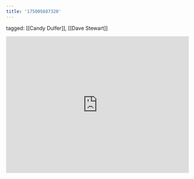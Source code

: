 ```yaml
---
title: '175005687320'
---
```

tagged: [[Candy Dulfer]], [[Dave Stewart]]
<iframe allow="accelerometer; autoplay; clipboard-write; encrypted-media; gyroscope; picture-in-picture" allowfullscreen="" frameborder="0" height="375" id="youtube_iframe" src="https://www.youtube.com/embed/3SfSQ3lQmJw?feature=oembed&amp;enablejsapi=1&amp;origin=https://safe.txmblr.com&amp;wmode=opaque" width="500"></iframe>
